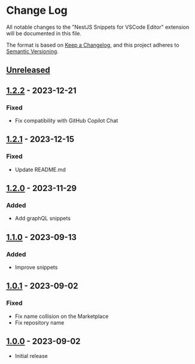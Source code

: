 # Change Log

All notable changes to the "NestJS Snippets for VSCode Editor" extension will be documented in this file.

The format is based on [Keep a Changelog](https://keepachangelog.com/en/1.0.0/),
and this project adheres to [Semantic Versioning](https://semver.org/spec/v2.0.0.html).

## [Unreleased]

## [1.2.2] - 2023-12-21

### Fixed

- Fix compatibility with GitHub Copilot Chat

## [1.2.1] - 2023-12-15

### Fixed

- Update README.md

## [1.2.0] - 2023-11-29

### Added

- Add graphQL snippets

## [1.1.0] - 2023-09-13

### Added

- Improve snippets

## [1.0.1] - 2023-09-02

### Fixed

- Fix name collision on the Marketplace
- Fix repository name

## [1.0.0] - 2023-09-02

- Initial release

[unreleased]: https://github.com/ManuelGil/vscode-nestjs-snippets/compare/v1.2.2...HEAD
[1.2.2]: https://github.com/ManuelGil/vscode-nestjs-snippets/compare/v1.2.1...v1.2.2
[1.2.1]: https://github.com/ManuelGil/vscode-nestjs-snippets/compare/v1.2.0...v1.2.1
[1.2.0]: https://github.com/ManuelGil/vscode-nestjs-snippets/compare/v1.1.0...v1.2.0
[1.1.0]: https://github.com/ManuelGil/vscode-nestjs-snippets/compare/v1.0.1...v1.1.0
[1.0.1]: https://github.com/ManuelGil/vscode-nestjs-snippets/compare/v1.0.0...v1.0.1
[1.0.0]: https://github.com/ManuelGil/vscode-nestjs-snippets/releases/tag/v1.0.0
